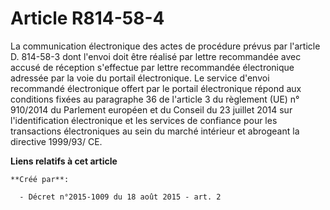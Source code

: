 # Article R814-58-4

La communication électronique des actes de procédure prévus par l'article D. 814-58-3 dont l'envoi doit être réalisé par
lettre recommandée avec accusé de réception s'effectue par lettre recommandée électronique adressée par la voie du portail
électronique. Le service d'envoi recommandé électronique offert par le portail électronique répond aux conditions fixées au
paragraphe 36 de l'article 3 du règlement (UE) n° 910/2014 du Parlement européen et du Conseil du 23 juillet 2014 sur
l'identification électronique et les services de confiance pour les transactions électroniques au sein du marché intérieur et
abrogeant la directive 1999/93/ CE.

**Liens relatifs à cet article**

	**Créé par**:

	  - Décret n°2015-1009 du 18 août 2015 - art. 2
